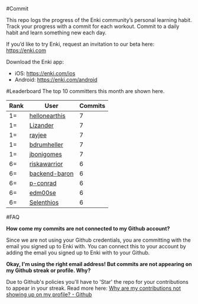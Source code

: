 #Commit

This repo logs the progress of the Enki community’s personal learning habit. Track your progress with a commit for each workout. Commit to a daily habit and learn something new each day.

If you’d like to try Enki, request an invitation to our beta here: https://enki.com

Download the Enki app: 
 - iOS: https://enki.com/ios
 - Android: https://enki.com/android

#Leaderboard
The top 10 committers this month are shown here.

| Rank | User | Commits |
|------|------|---------|
|1=|[hellonearthis](https://github.com/hellonearthis)|7|
|1=|[Lizander](https://github.com/Lizander)|7|
|1=|[rayjee](https://github.com/rayjee)|7|
|1=|[bdrumheller](https://github.com/bdrumheller)|7|
|1=|[jbonigomes](https://github.com/jbonigomes)|7|
|6=|[riskawarrior](https://github.com/riskawarrior)|6|
|6=|[backend-baron](https://github.com/backend-baron)|6|
|6=|[p-conrad](https://github.com/p-conrad)|6|
|6=|[edm00se](https://github.com/edm00se)|6|
|6=|[Selenthios](https://github.com/Selenthios)|6|

#FAQ

**How come my commits are not connected to my Github account?**

Since we are not using your Github credentials, you are committing with the email you signed up to Enki with. You can connect this to your account by adding the email you signed up to Enki with to your Github.

**Okay, I'm using the right email address! But commits are not appearing on my Github streak or profile. Why?**

Due to Github's policies you'll have to 'Star' the repo for your contributions to appear in your streak. Read more here: [Why are my contributions not showing up on my profile? - Github](https://help.github.com/articles/why-are-my-contributions-not-showing-up-on-my-profile/)
